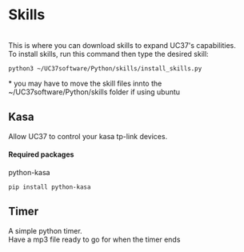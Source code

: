 <h1>Skills</h1>
<br>
This is where you can download skills to expand UC37's capabilities.
<br>
To install skills, run this command then type the desired skill:
<pre><code>python3 ~/UC37software/Python/skills/install_skills.py</code></pre>
* you may have to move the skill files innto the ~/UC37software/Python/skills folder if using ubuntu
<h2>Kasa</h2>
Allow UC37 to control your kasa tp-link devices.
<h4>Required packages</h4>
python-kasa
<br>
<pre><code>pip install python-kasa</code></pre>
<h2>Timer</h2>
A simple python timer.
<br>
Have a mp3 file ready to go for when the timer ends
